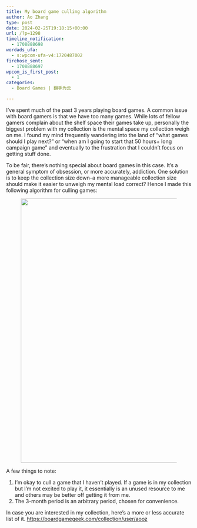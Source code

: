 ```yaml
---
title: My board game culling algorithm
author: Ao Zhang
type: post
date: 2024-02-25T19:18:15+00:00
url: /?p=1298
timeline_notification:
  - 1708888698
wordads_ufa:
  - s:wpcom-ufa-v4:1720487002
firehose_sent:
  - 1708888697
wpcom_is_first_post:
  - 1
categories:
  - Board Games | 翻手为云

---
```

I&#8217;ve spent much of the past 3 years playing board games. A common issue with board gamers is that we have too many games. While lots of fellow gamers complain about the shelf space their games take up, personally the biggest problem with my collection is the mental space my collection weigh on me. I found my mind frequently wandering into the land of &#8220;what games should I play next?&#8221; or &#8220;when am I going to start that 50 hours+ long campaign game&#8221; and eventually to the frustration that I couldn&#8217;t focus on getting stuff done. 

To be fair, there&#8217;s nothing special about board games in this case. It&#8217;s a general symptom of obsession, or more accurately, addiction. One solution is to keep the collection size down&#8211;a more manageable collection size should make it easier to unweigh my mental load correct? Hence I made this following algorithm for culling games:<figure class="wp-block-image size-large wp-duotone-grayscale">

<img loading="lazy" decoding="async" width="1181" height="718" src="http://wp.docker.localhost:8000/wp-content/uploads/2024/02/how-to-cull_keep-games-1.png?w=1024" alt="" class="wp-image-1302" srcset="http://wp.docker.localhost:8000/wp-content/uploads/2024/02/how-to-cull_keep-games-1.png 1181w, http://wp.docker.localhost:8000/wp-content/uploads/2024/02/how-to-cull_keep-games-1-300x182.png 300w, http://wp.docker.localhost:8000/wp-content/uploads/2024/02/how-to-cull_keep-games-1-1024x623.png 1024w, http://wp.docker.localhost:8000/wp-content/uploads/2024/02/how-to-cull_keep-games-1-768x467.png 768w" sizes="auto, (max-width: 1181px) 100vw, 1181px" /> </figure> 



A few things to note:

<ol class="wp-block-list">
  <li>
    I&#8217;m okay to cull a game that I haven&#8217;t played. If a game is in my collection but I&#8217;m not excited to play it, it essentially is an unused resource to me and others may be better off getting it from me.
  </li>
  <li>
    The 3-month period is an arbitrary period, chosen for convenience.
  </li>
</ol>



In case you are interested in my collection, here&#8217;s a more or less accurate list of it. <https://boardgamegeek.com/collection/user/aooz>